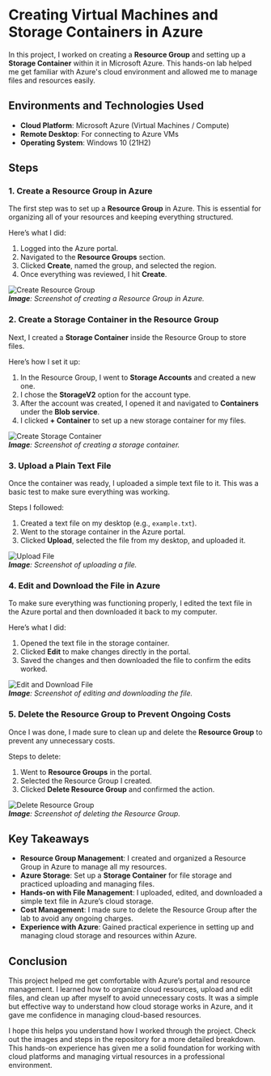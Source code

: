 # Creating Virtual Machines and Storage Containers in Azure

In this project, I worked on creating a **Resource Group** and setting up a **Storage Container** within it in Microsoft Azure. This hands-on lab helped me get familiar with Azure's cloud environment and allowed me to manage files and resources easily.

## Environments and Technologies Used

- **Cloud Platform**: Microsoft Azure (Virtual Machines / Compute)
- **Remote Desktop**: For connecting to Azure VMs
- **Operating System**: Windows 10 (21H2)

## Steps

### 1. Create a Resource Group in Azure

The first step was to set up a **Resource Group** in Azure. This is essential for organizing all of your resources and keeping everything structured.

Here’s what I did:
1. Logged into the Azure portal.
2. Navigated to the **Resource Groups** section.
3. Clicked **Create**, named the group, and selected the region.
4. Once everything was reviewed, I hit **Create**.

![Create Resource Group](image-path)  
_**Image**: Screenshot of creating a Resource Group in Azure._

### 2. Create a Storage Container in the Resource Group

Next, I created a **Storage Container** inside the Resource Group to store files.

Here’s how I set it up:
1. In the Resource Group, I went to **Storage Accounts** and created a new one.
2. I chose the **StorageV2** option for the account type.
3. After the account was created, I opened it and navigated to **Containers** under the **Blob service**.
4. I clicked **+ Container** to set up a new storage container for my files.

![Create Storage Container](image-path)  
_**Image**: Screenshot of creating a storage container._

### 3. Upload a Plain Text File

Once the container was ready, I uploaded a simple text file to it. This was a basic test to make sure everything was working.

Steps I followed:
1. Created a text file on my desktop (e.g., `example.txt`).
2. Went to the storage container in the Azure portal.
3. Clicked **Upload**, selected the file from my desktop, and uploaded it.

![Upload File](image-path)  
_**Image**: Screenshot of uploading a file._

### 4. Edit and Download the File in Azure

To make sure everything was functioning properly, I edited the text file in the Azure portal and then downloaded it back to my computer.

Here’s what I did:
1. Opened the text file in the storage container.
2. Clicked **Edit** to make changes directly in the portal.
3. Saved the changes and then downloaded the file to confirm the edits worked.

![Edit and Download File](image-path)  
_**Image**: Screenshot of editing and downloading the file._

### 5. Delete the Resource Group to Prevent Ongoing Costs

Once I was done, I made sure to clean up and delete the **Resource Group** to prevent any unnecessary costs.

Steps to delete:
1. Went to **Resource Groups** in the portal.
2. Selected the Resource Group I created.
3. Clicked **Delete Resource Group** and confirmed the action.

![Delete Resource Group](image-path)  
_**Image**: Screenshot of deleting the Resource Group._

## Key Takeaways

- **Resource Group Management**: I created and organized a Resource Group in Azure to manage all my resources.
- **Azure Storage**: Set up a **Storage Container** for file storage and practiced uploading and managing files.
- **Hands-on with File Management**: I uploaded, edited, and downloaded a simple text file in Azure’s cloud storage.
- **Cost Management**: I made sure to delete the Resource Group after the lab to avoid any ongoing charges.
- **Experience with Azure**: Gained practical experience in setting up and managing cloud storage and resources within Azure.

## Conclusion

This project helped me get comfortable with Azure’s portal and resource management. I learned how to organize cloud resources, upload and edit files, and clean up after myself to avoid unnecessary costs. It was a simple but effective way to understand how cloud storage works in Azure, and it gave me confidence in managing cloud-based resources.

I hope this helps you understand how I worked through the project. Check out the images and steps in the repository for a more detailed breakdown. This hands-on experience has given me a solid foundation for working with cloud platforms and managing virtual resources in a professional environment.

